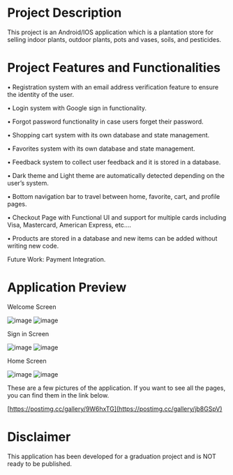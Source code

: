 
# Project Description

This project is an Android/IOS application which is a plantation store for selling indoor plants, outdoor plants, pots and vases, soils, and pesticides.

# Project Features and Functionalities 

•	Registration system with an email address verification feature to ensure the identity of the user.

•	Login system with Google sign in functionality.

•	Forgot password functionality in case users forget their password.

•	Shopping cart system with its own database and state management.

•	Favorites system with its own database and state management.

•	Feedback system to collect user feedback and it is stored in a database.

•	Dark theme and Light theme are automatically detected depending on the user’s system.

•	Bottom navigation bar to travel between home, favorite, cart, and profile pages.

•	Checkout Page with Functional UI and support for multiple cards including Visa, Mastercard, American Express, etc.…

•	Products are stored in a database and new items can be added without writing new code.

Future Work: Payment Integration.

# Application Preview
Welcome Screen

![image](https://github.com/AhmadAlinazi/E-Commerce-Flutter-Application/assets/101118011/daf70a00-e31b-46e0-b25f-f873fb8bf36e)
![image](https://github.com/AhmadAlinazi/E-Commerce-Flutter-Application/assets/101118011/25963dab-fc27-44a7-ad00-62a08de29003)


Sign in Screen

![image](https://github.com/AhmadAlinazi/E-Commerce-Flutter-Application/assets/101118011/08de1081-326e-4f25-9b1d-a767efd28127)
![image](https://github.com/AhmadAlinazi/E-Commerce-Flutter-Application/assets/101118011/3e5646c9-7c95-46b0-87af-192f2edbb481)

Home Screen

![image](https://github.com/AhmadAlinazi/E-Commerce-Flutter-Application/assets/101118011/48f4d57d-f296-4906-b8d2-6472337bb845)
![image](https://github.com/AhmadAlinazi/E-Commerce-Flutter-Application/assets/101118011/73abdb48-b293-4be3-a630-473fc860f6e9)




These are a few pictures of the application. If you want to see all the pages, you can find them in the link below.

[https://postimg.cc/gallery/9W6hxTG](https://postimg.cc/gallery/jb8GSpV)


# Disclaimer
This application has been developed for a graduation project and is NOT ready to be published.
